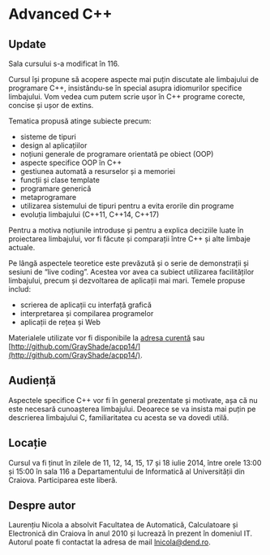 ﻿# Advanced C++

## Update
Sala cursului s-a modificat în 116.

Cursul își propune să acopere aspecte mai puțin discutate ale limbajului de programare C++, insistându-se în special asupra idiomurilor specifice limbajului. Vom vedea cum putem scrie ușor în C++ programe corecte, concise și ușor de extins.

Tematica propusă atinge subiecte precum:

  * sisteme de tipuri
  * design al aplicațiilor
  * noțiuni generale de programare orientată pe obiect (OOP)
  * aspecte specifice OOP în C++
  * gestiunea automată a resurselor și a memoriei
  * funcții și clase template
  * programare generică
  * metaprogramare
  * utilizarea sistemului de tipuri pentru a evita erorile din programe
  * evoluția limbajului (C++11, C++14, C++17)

Pentru a motiva noțiunile introduse și pentru a explica deciziile luate în proiectarea limbajului, vor fi făcute și comparații între C++ și alte limbaje actuale.

Pe lângă aspectele teoretice este prevăzută și o serie de demonstrații și sesiuni de “live coding”. Acestea vor avea ca subiect utilizarea facilităților limbajului, precum și dezvoltarea de aplicații mai mari. Temele propuse includ:

  * scrierea de aplicații cu interfață grafică
  * interpretarea și compilarea programelor
  * aplicații de rețea și Web

Materialele utilizate vor fi disponibile la [adresa curentă](http://github.com/GrayShade/acpp14/) sau [http://github.com/GrayShade/acpp14/](http://github.com/GrayShade/acpp14/).

## Audiență

Aspectele specifice C++ vor fi în general prezentate și motivate, așa că nu este necesară cunoașterea limbajului. Deoarece se va insista mai puțin pe descrierea limbajului C, familiaritatea cu acesta se va dovedi utilă.

## Locație

Cursul va fi ținut în zilele de 11, 12, 14, 15, 17 și 18 iulie 2014, între orele 13:00 și 15:00 în sala 116 a Departamentului de Informatică al Universității din Craiova. Participarea este liberă.

## Despre autor

Laurențiu Nicola a absolvit Facultatea de Automatică, Calculatoare și Electronică din Craiova în anul 2010 și lucrează în prezent în domeniul IT. Autorul poate fi contactat la adresa de mail [lnicola@dend.ro](mailto:lnicola@dend.ro).
